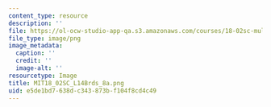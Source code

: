 ```yaml
---
content_type: resource
description: ''
file: https://ol-ocw-studio-app-qa.s3.amazonaws.com/courses/18-02sc-multivariable-calculus-fall-2010/e5de1bd7638dc343873bf104f8cd4c49_MIT18_02SC_L14Brds_8a.png
file_type: image/png
image_metadata:
  caption: ''
  credit: ''
  image-alt: ''
resourcetype: Image
title: MIT18_02SC_L14Brds_8a.png
uid: e5de1bd7-638d-c343-873b-f104f8cd4c49
---
```

